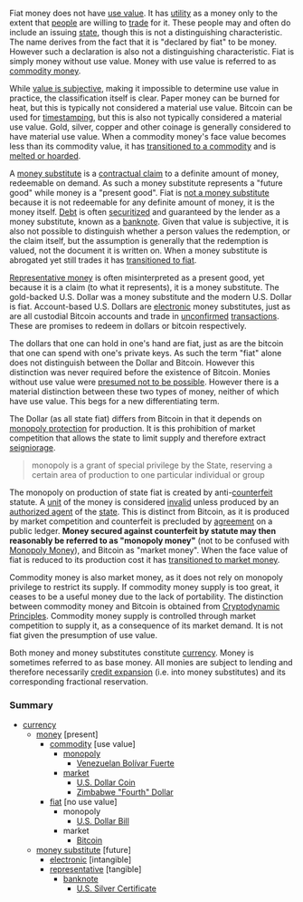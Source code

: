 Fiat money does not have [use value](https://en.wikipedia.org/wiki/Use_value). It has [utility](Glossary#utility) as a money only to the extent that [people](Glossary#person) are willing to [trade](Glossary#trade) for it. These people may and often do include an issuing [state](Glossary#state), though this is not a distinguishing characteristic. The name derives from the fact that it is "declared by fiat" to be money. However such a declaration is also not a distinguishing characteristic. Fiat is simply money without use value. Money with use value is referred to as [commodity money](https://en.wikipedia.org/wiki/Commodity_money).

While [value is subjective](https://en.wikipedia.org/wiki/Subjective_theory_of_value), making it impossible to determine use value in practice, the classification itself is clear. Paper money can be burned for heat, but this is typically not considered a material use value. Bitcoin can be used for [timestamping](https://en.wikipedia.org/wiki/Trusted_timestamping), but this is also not typically considered a material use value. Gold, silver, copper and other coinage is generally considered to have material use value. When a commodity money's face value becomes less than its commodity value, it has [transitioned to a commodity](https://en.wikipedia.org/wiki/Venezuelan_bol%C3%ADvar#Bol%C3%ADvar_fuerte_2) and is [melted or hoarded](https://en.wikipedia.org/wiki/Gresham%27s_law).

A [money substitute](https://wiki.mises.org/wiki/Money_substitutes) is a [contractual claim](https://financial-dictionary.thefreedictionary.com/Contractual+Claim) to a definite amount of money, redeemable on demand. As such a money substitute represents a "future good" while money is a "present good". Fiat is [not a money substitute](Debt-Loop-Fallacy) because it is not redeemable for any definite amount of money, it is the money itself. [Debt](Glossary#debt) is often [securitized](https://en.wikipedia.org/wiki/Securitization) and guaranteed by the lender as a money substitute, known as a [banknote](https://en.wikipedia.org/wiki/Banknote). Given that value is subjective, it is also not possible to distinguish whether a person values the redemption, or the claim itself, but the assumption is generally that the redemption is valued, not the document it is written on. When a money substitute is abrogated yet still trades it has [transitioned to fiat](https://en.wikipedia.org/wiki/Gold_certificate).

[Representative money](https://en.wikipedia.org/wiki/Representative_money) is often misinterpreted as a present good, yet because it is a claim (to what it represents), it is a money substitute. The gold-backed U.S. Dollar was a money substitute and the modern U.S. Dollar is fiat. Account-based U.S. Dollars are [electronic](https://www.investopedia.com/terms/e/electronic-money.asp) money substitutes, just as are all custodial Bitcoin accounts and trade in [unconfirmed](Glossary#confirmation) [transactions](Glossary#transaction). These are promises to redeem in dollars or bitcoin respectively.

The dollars that one can hold in one's hand are fiat, just as are the bitcoin that one can spend with one's private keys. As such the term "fiat" alone does not distinguish between the Dollar and Bitcoin. However this distinction was never required before the existence of Bitcoin. Monies without use value were [presumed not to be possible](https://github.com/libbitcoin/libbitcoin-system/wiki/Regression-Fallacy). However there is a material distinction between these two types of money, neither of which have use value. This begs for a new differentiating term.

The Dollar (as all state fiat) differs from Bitcoin in that it depends on [monopoly protection](https://mises.org/library/man-economy-and-state-power-and-market/html/pp/1054) for production. It is this prohibition of market competition that allows the state to limit supply and therefore extract [seigniorage](https://en.wikipedia.org/wiki/Seigniorage).

> monopoly is a grant of special privilege by the State, reserving a certain area of production to one particular individual or group

The monopoly on production of state fiat is created by anti-[counterfeit](https://en.wikipedia.org/wiki/Counterfeit_money) statute. A [unit](Glossary#unit) of the money is considered [invalid](Glossary#validity) unless produced by an [authorized agent](https://www.moneyfactory.gov) of the [state](Glossary#state). This is distinct from Bitcoin, as it is produced by market competition and counterfeit is precluded by [agreement](Glossary#consensus) on a public ledger. **Money secured against counterfeit by statute may then reasonably be referred to as "monopoly money"** (not to be confused with [Monopoly Money](https://monopoly.fandom.com/wiki/Monopoly_Money)), and Bitcoin as "market money".  When the face value of fiat is reduced to its production cost it has [transitioned to market money](https://en.wikipedia.org/wiki/Zimbabwean_dollar).

Commodity money is also market money, as it does not rely on monopoly privilege to restrict its supply. If commodity money supply is too great, it ceases to be a useful money due to the lack of portability. The distinction between commodity money and Bitcoin is obtained from [Cryptodynamic Principles](Cryptodynamic-Principles). Commodity money supply is controlled through market competition to supply it, as a consequence of its market demand. It is not fiat given the presumption of use value.

Both money and money substitutes constitute [currency](https://en.wikipedia.org/wiki/Currency). Money is sometimes referred to as base money. All monies are subject to lending and therefore necessarily [credit expansion](Credit-Expansion-Fallacy) (i.e. into money substitutes) and its corresponding fractional reservation.

### Summary
* [currency](https://en.wikipedia.org/wiki/Currency)
    * [money](https://en.wikipedia.org/wiki/Money) [present]
        * [commodity](https://en.wikipedia.org/wiki/Commodity_money) [use value]
            * [monopoly](https://mises.org/library/man-economy-and-state-power-and-market/html/pp/1054)
                * [Venezuelan Bolívar Fuerte](https://en.wikipedia.org/wiki/Venezuelan_bol%C3%ADvar#Bol%C3%ADvar_fuerte_2)
            * [market](https://en.wikipedia.org/wiki/Free_market)
                * [U.S. Dollar Coin](https://en.wikipedia.org/wiki/Dollar_coin_(United_States))
                * [Zimbabwe "Fourth" Dollar](https://en.wikipedia.org/wiki/Zimbabwean_dollar#Final_period_of_devaluation)
        * [fiat](https://en.wikipedia.org/wiki/Fiat_money) [no use value]
            * monopoly
                * [U.S. Dollar Bill](https://en.wikipedia.org/wiki/United_States_one-dollar_bill)
            * market
                * [Bitcoin](https://bitcoin.org/bitcoin.pdf)
    * [money substitute](https://wiki.mises.org/wiki/Money_substitutes) [future]
        * [electronic](https://www.investopedia.com/terms/e/electronic-money.asp) [intangible]
        * [representative](https://en.wikipedia.org/wiki/Representative_money) [tangible]
            * [banknote](https://en.wikipedia.org/wiki/Banknote)
                * [U.S. Silver Certificate](https://en.wikipedia.org/wiki/Silver_certificate_(United_States))